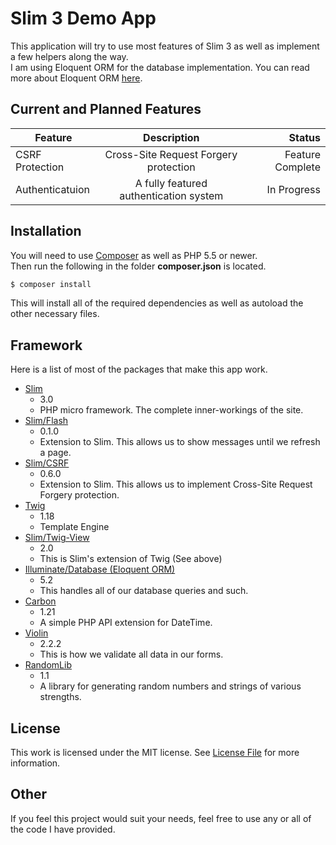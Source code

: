 # Slim 3 Demo App
This application will try to use most features of Slim 3 as well as implement a few helpers along the way.  
I am using Eloquent ORM for the database implementation. You can read more about Eloquent ORM [here](https://laravel.com/docs/master/eloquent).  


## Current and Planned Features
| Feature        | Description           | Status  |
| ------------- |:-------------:| -----:|
| CSRF Protection      | Cross-Site Request Forgery protection | Feature Complete |
| Authenticatuion      | A fully featured authentication system | In Progress |

## Installation
You will need to use [Composer](https://getcomposer.org/) as well as PHP 5.5 or newer.  
Then run the following in the folder **composer.json** is located.
```bash
$ composer install
```
This will install all of the required dependencies as well as autoload the other necessary files.

## Framework
Here is a list of most of the packages that make this app work.
+ [Slim](https://packagist.org/packages/slim/slim)
    - 3.0
   - PHP micro framework. The complete inner-workings of the site.
+ [Slim/Flash](https://packagist.org/packages/slim/flash)
    - 0.1.0
    - Extension to Slim. This allows us to show messages until we refresh a page.
+ [Slim/CSRF](http://assemble.io)
    - 0.6.0
    - Extension to Slim. This allows us to implement Cross-Site Request Forgery protection.
+ [Twig](https://packagist.org/packages/slim/csrf)
    - 1.18
    - Template Engine
+ [Slim/Twig-View](https://packagist.org/packages/slim/twig-view)
    - 2.0
    - This is Slim's extension of Twig (See above)
+ [Illuminate/Database (Eloquent ORM)](https://packagist.org/packages/illuminate/database)
    - 5.2
    - This handles all of our database queries and such.
+ [Carbon](https://packagist.org/packages/nesbot/carbon)
    - 1.21
    - A simple PHP API extension for DateTime.
+ [Violin](https://packagist.org/packages/alexgarrett/violin)
    - 2.2.2
    - This is how we validate all data in our forms.
+ [RandomLib](https://packagist.org/packages/ircmaxell/random-lib)
    - 1.1
    - A library for generating random numbers and strings of various strengths.


## License
This work is licensed under the MIT license. See [License File](LICENSE) for more information.

## Other
If you feel this project would suit your needs, feel free to use any or all of the code I have provided.  